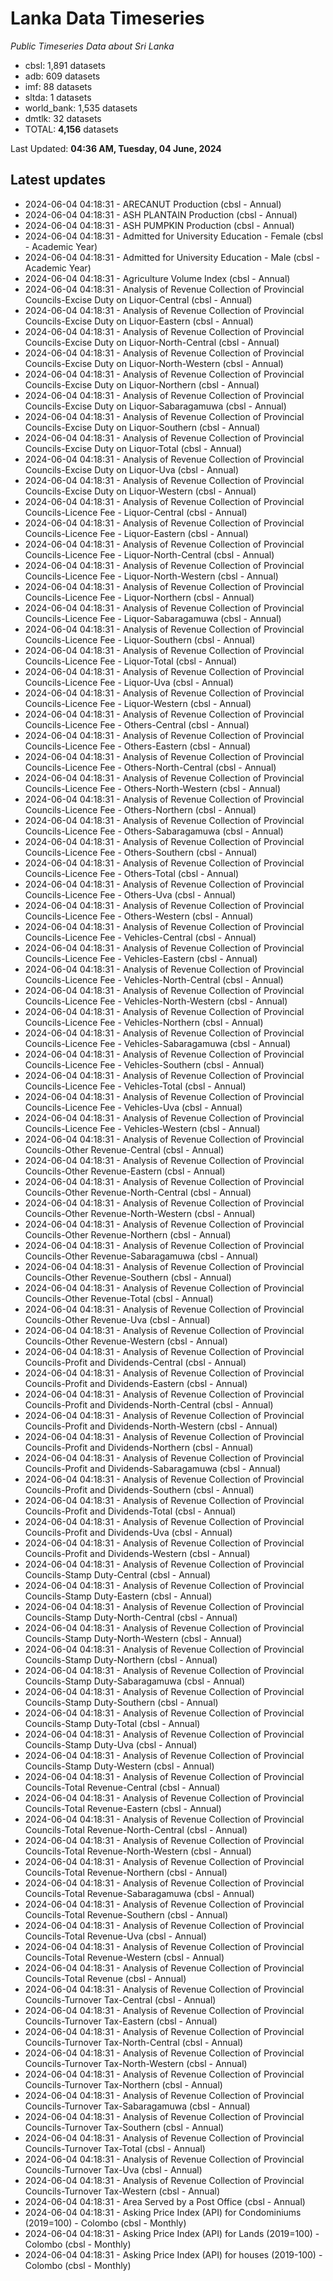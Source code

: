 # Lanka Data Timeseries
*Public Timeseries Data about Sri Lanka*

* cbsl: 1,891 datasets
* adb: 609 datasets
* imf: 88 datasets
* sltda: 1 datasets
* world_bank: 1,535 datasets
* dmtlk: 32 datasets
* TOTAL: **4,156** datasets

Last Updated: **04:36 AM, Tuesday, 04 June, 2024**

## Latest updates

* 2024-06-04 04:18:31 - ARECANUT Production (cbsl - Annual)
* 2024-06-04 04:18:31 - ASH PLANTAIN Production (cbsl - Annual)
* 2024-06-04 04:18:31 - ASH PUMPKIN Production (cbsl - Annual)
* 2024-06-04 04:18:31 - Admitted for University Education - Female (cbsl - Academic Year)
* 2024-06-04 04:18:31 - Admitted for University Education - Male (cbsl - Academic Year)
* 2024-06-04 04:18:31 - Agriculture Volume Index (cbsl - Annual)
* 2024-06-04 04:18:31 - Analysis of Revenue Collection of Provincial Councils-Excise Duty on Liquor-Central (cbsl - Annual)
* 2024-06-04 04:18:31 - Analysis of Revenue Collection of Provincial Councils-Excise Duty on Liquor-Eastern (cbsl - Annual)
* 2024-06-04 04:18:31 - Analysis of Revenue Collection of Provincial Councils-Excise Duty on Liquor-North-Central (cbsl - Annual)
* 2024-06-04 04:18:31 - Analysis of Revenue Collection of Provincial Councils-Excise Duty on Liquor-North-Western (cbsl - Annual)
* 2024-06-04 04:18:31 - Analysis of Revenue Collection of Provincial Councils-Excise Duty on Liquor-Northern (cbsl - Annual)
* 2024-06-04 04:18:31 - Analysis of Revenue Collection of Provincial Councils-Excise Duty on Liquor-Sabaragamuwa (cbsl - Annual)
* 2024-06-04 04:18:31 - Analysis of Revenue Collection of Provincial Councils-Excise Duty on Liquor-Southern (cbsl - Annual)
* 2024-06-04 04:18:31 - Analysis of Revenue Collection of Provincial Councils-Excise Duty on Liquor-Total (cbsl - Annual)
* 2024-06-04 04:18:31 - Analysis of Revenue Collection of Provincial Councils-Excise Duty on Liquor-Uva (cbsl - Annual)
* 2024-06-04 04:18:31 - Analysis of Revenue Collection of Provincial Councils-Excise Duty on Liquor-Western (cbsl - Annual)
* 2024-06-04 04:18:31 - Analysis of Revenue Collection of Provincial Councils-Licence Fee - Liquor-Central (cbsl - Annual)
* 2024-06-04 04:18:31 - Analysis of Revenue Collection of Provincial Councils-Licence Fee - Liquor-Eastern (cbsl - Annual)
* 2024-06-04 04:18:31 - Analysis of Revenue Collection of Provincial Councils-Licence Fee - Liquor-North-Central (cbsl - Annual)
* 2024-06-04 04:18:31 - Analysis of Revenue Collection of Provincial Councils-Licence Fee - Liquor-North-Western (cbsl - Annual)
* 2024-06-04 04:18:31 - Analysis of Revenue Collection of Provincial Councils-Licence Fee - Liquor-Northern (cbsl - Annual)
* 2024-06-04 04:18:31 - Analysis of Revenue Collection of Provincial Councils-Licence Fee - Liquor-Sabaragamuwa (cbsl - Annual)
* 2024-06-04 04:18:31 - Analysis of Revenue Collection of Provincial Councils-Licence Fee - Liquor-Southern (cbsl - Annual)
* 2024-06-04 04:18:31 - Analysis of Revenue Collection of Provincial Councils-Licence Fee - Liquor-Total (cbsl - Annual)
* 2024-06-04 04:18:31 - Analysis of Revenue Collection of Provincial Councils-Licence Fee - Liquor-Uva (cbsl - Annual)
* 2024-06-04 04:18:31 - Analysis of Revenue Collection of Provincial Councils-Licence Fee - Liquor-Western (cbsl - Annual)
* 2024-06-04 04:18:31 - Analysis of Revenue Collection of Provincial Councils-Licence Fee - Others-Central (cbsl - Annual)
* 2024-06-04 04:18:31 - Analysis of Revenue Collection of Provincial Councils-Licence Fee - Others-Eastern (cbsl - Annual)
* 2024-06-04 04:18:31 - Analysis of Revenue Collection of Provincial Councils-Licence Fee - Others-North-Central (cbsl - Annual)
* 2024-06-04 04:18:31 - Analysis of Revenue Collection of Provincial Councils-Licence Fee - Others-North-Western (cbsl - Annual)
* 2024-06-04 04:18:31 - Analysis of Revenue Collection of Provincial Councils-Licence Fee - Others-Northern (cbsl - Annual)
* 2024-06-04 04:18:31 - Analysis of Revenue Collection of Provincial Councils-Licence Fee - Others-Sabaragamuwa (cbsl - Annual)
* 2024-06-04 04:18:31 - Analysis of Revenue Collection of Provincial Councils-Licence Fee - Others-Southern (cbsl - Annual)
* 2024-06-04 04:18:31 - Analysis of Revenue Collection of Provincial Councils-Licence Fee - Others-Total (cbsl - Annual)
* 2024-06-04 04:18:31 - Analysis of Revenue Collection of Provincial Councils-Licence Fee - Others-Uva (cbsl - Annual)
* 2024-06-04 04:18:31 - Analysis of Revenue Collection of Provincial Councils-Licence Fee - Others-Western (cbsl - Annual)
* 2024-06-04 04:18:31 - Analysis of Revenue Collection of Provincial Councils-Licence Fee - Vehicles-Central (cbsl - Annual)
* 2024-06-04 04:18:31 - Analysis of Revenue Collection of Provincial Councils-Licence Fee - Vehicles-Eastern (cbsl - Annual)
* 2024-06-04 04:18:31 - Analysis of Revenue Collection of Provincial Councils-Licence Fee - Vehicles-North-Central (cbsl - Annual)
* 2024-06-04 04:18:31 - Analysis of Revenue Collection of Provincial Councils-Licence Fee - Vehicles-North-Western (cbsl - Annual)
* 2024-06-04 04:18:31 - Analysis of Revenue Collection of Provincial Councils-Licence Fee - Vehicles-Northern (cbsl - Annual)
* 2024-06-04 04:18:31 - Analysis of Revenue Collection of Provincial Councils-Licence Fee - Vehicles-Sabaragamuwa (cbsl - Annual)
* 2024-06-04 04:18:31 - Analysis of Revenue Collection of Provincial Councils-Licence Fee - Vehicles-Southern (cbsl - Annual)
* 2024-06-04 04:18:31 - Analysis of Revenue Collection of Provincial Councils-Licence Fee - Vehicles-Total (cbsl - Annual)
* 2024-06-04 04:18:31 - Analysis of Revenue Collection of Provincial Councils-Licence Fee - Vehicles-Uva (cbsl - Annual)
* 2024-06-04 04:18:31 - Analysis of Revenue Collection of Provincial Councils-Licence Fee - Vehicles-Western (cbsl - Annual)
* 2024-06-04 04:18:31 - Analysis of Revenue Collection of Provincial Councils-Other Revenue-Central (cbsl - Annual)
* 2024-06-04 04:18:31 - Analysis of Revenue Collection of Provincial Councils-Other Revenue-Eastern (cbsl - Annual)
* 2024-06-04 04:18:31 - Analysis of Revenue Collection of Provincial Councils-Other Revenue-North-Central (cbsl - Annual)
* 2024-06-04 04:18:31 - Analysis of Revenue Collection of Provincial Councils-Other Revenue-North-Western (cbsl - Annual)
* 2024-06-04 04:18:31 - Analysis of Revenue Collection of Provincial Councils-Other Revenue-Northern (cbsl - Annual)
* 2024-06-04 04:18:31 - Analysis of Revenue Collection of Provincial Councils-Other Revenue-Sabaragamuwa (cbsl - Annual)
* 2024-06-04 04:18:31 - Analysis of Revenue Collection of Provincial Councils-Other Revenue-Southern (cbsl - Annual)
* 2024-06-04 04:18:31 - Analysis of Revenue Collection of Provincial Councils-Other Revenue-Total (cbsl - Annual)
* 2024-06-04 04:18:31 - Analysis of Revenue Collection of Provincial Councils-Other Revenue-Uva (cbsl - Annual)
* 2024-06-04 04:18:31 - Analysis of Revenue Collection of Provincial Councils-Other Revenue-Western (cbsl - Annual)
* 2024-06-04 04:18:31 - Analysis of Revenue Collection of Provincial Councils-Profit and Dividends-Central (cbsl - Annual)
* 2024-06-04 04:18:31 - Analysis of Revenue Collection of Provincial Councils-Profit and Dividends-Eastern (cbsl - Annual)
* 2024-06-04 04:18:31 - Analysis of Revenue Collection of Provincial Councils-Profit and Dividends-North-Central (cbsl - Annual)
* 2024-06-04 04:18:31 - Analysis of Revenue Collection of Provincial Councils-Profit and Dividends-North-Western (cbsl - Annual)
* 2024-06-04 04:18:31 - Analysis of Revenue Collection of Provincial Councils-Profit and Dividends-Northern (cbsl - Annual)
* 2024-06-04 04:18:31 - Analysis of Revenue Collection of Provincial Councils-Profit and Dividends-Sabaragamuwa (cbsl - Annual)
* 2024-06-04 04:18:31 - Analysis of Revenue Collection of Provincial Councils-Profit and Dividends-Southern (cbsl - Annual)
* 2024-06-04 04:18:31 - Analysis of Revenue Collection of Provincial Councils-Profit and Dividends-Total (cbsl - Annual)
* 2024-06-04 04:18:31 - Analysis of Revenue Collection of Provincial Councils-Profit and Dividends-Uva (cbsl - Annual)
* 2024-06-04 04:18:31 - Analysis of Revenue Collection of Provincial Councils-Profit and Dividends-Western (cbsl - Annual)
* 2024-06-04 04:18:31 - Analysis of Revenue Collection of Provincial Councils-Stamp Duty-Central (cbsl - Annual)
* 2024-06-04 04:18:31 - Analysis of Revenue Collection of Provincial Councils-Stamp Duty-Eastern (cbsl - Annual)
* 2024-06-04 04:18:31 - Analysis of Revenue Collection of Provincial Councils-Stamp Duty-North-Central (cbsl - Annual)
* 2024-06-04 04:18:31 - Analysis of Revenue Collection of Provincial Councils-Stamp Duty-North-Western (cbsl - Annual)
* 2024-06-04 04:18:31 - Analysis of Revenue Collection of Provincial Councils-Stamp Duty-Northern (cbsl - Annual)
* 2024-06-04 04:18:31 - Analysis of Revenue Collection of Provincial Councils-Stamp Duty-Sabaragamuwa (cbsl - Annual)
* 2024-06-04 04:18:31 - Analysis of Revenue Collection of Provincial Councils-Stamp Duty-Southern (cbsl - Annual)
* 2024-06-04 04:18:31 - Analysis of Revenue Collection of Provincial Councils-Stamp Duty-Total (cbsl - Annual)
* 2024-06-04 04:18:31 - Analysis of Revenue Collection of Provincial Councils-Stamp Duty-Uva (cbsl - Annual)
* 2024-06-04 04:18:31 - Analysis of Revenue Collection of Provincial Councils-Stamp Duty-Western (cbsl - Annual)
* 2024-06-04 04:18:31 - Analysis of Revenue Collection of Provincial Councils-Total Revenue-Central (cbsl - Annual)
* 2024-06-04 04:18:31 - Analysis of Revenue Collection of Provincial Councils-Total Revenue-Eastern (cbsl - Annual)
* 2024-06-04 04:18:31 - Analysis of Revenue Collection of Provincial Councils-Total Revenue-North-Central (cbsl - Annual)
* 2024-06-04 04:18:31 - Analysis of Revenue Collection of Provincial Councils-Total Revenue-North-Western (cbsl - Annual)
* 2024-06-04 04:18:31 - Analysis of Revenue Collection of Provincial Councils-Total Revenue-Northern (cbsl - Annual)
* 2024-06-04 04:18:31 - Analysis of Revenue Collection of Provincial Councils-Total Revenue-Sabaragamuwa (cbsl - Annual)
* 2024-06-04 04:18:31 - Analysis of Revenue Collection of Provincial Councils-Total Revenue-Southern (cbsl - Annual)
* 2024-06-04 04:18:31 - Analysis of Revenue Collection of Provincial Councils-Total Revenue-Uva (cbsl - Annual)
* 2024-06-04 04:18:31 - Analysis of Revenue Collection of Provincial Councils-Total Revenue-Western (cbsl - Annual)
* 2024-06-04 04:18:31 - Analysis of Revenue Collection of Provincial Councils-Total Revenue (cbsl - Annual)
* 2024-06-04 04:18:31 - Analysis of Revenue Collection of Provincial Councils-Turnover Tax-Central (cbsl - Annual)
* 2024-06-04 04:18:31 - Analysis of Revenue Collection of Provincial Councils-Turnover Tax-Eastern (cbsl - Annual)
* 2024-06-04 04:18:31 - Analysis of Revenue Collection of Provincial Councils-Turnover Tax-North-Central (cbsl - Annual)
* 2024-06-04 04:18:31 - Analysis of Revenue Collection of Provincial Councils-Turnover Tax-North-Western (cbsl - Annual)
* 2024-06-04 04:18:31 - Analysis of Revenue Collection of Provincial Councils-Turnover Tax-Northern (cbsl - Annual)
* 2024-06-04 04:18:31 - Analysis of Revenue Collection of Provincial Councils-Turnover Tax-Sabaragamuwa (cbsl - Annual)
* 2024-06-04 04:18:31 - Analysis of Revenue Collection of Provincial Councils-Turnover Tax-Southern (cbsl - Annual)
* 2024-06-04 04:18:31 - Analysis of Revenue Collection of Provincial Councils-Turnover Tax-Total (cbsl - Annual)
* 2024-06-04 04:18:31 - Analysis of Revenue Collection of Provincial Councils-Turnover Tax-Uva (cbsl - Annual)
* 2024-06-04 04:18:31 - Analysis of Revenue Collection of Provincial Councils-Turnover Tax-Western (cbsl - Annual)
* 2024-06-04 04:18:31 - Area Served by a Post Office (cbsl - Annual)
* 2024-06-04 04:18:31 - Asking Price Index (API) for Condominiums (2019=100) - Colombo (cbsl - Monthly)
* 2024-06-04 04:18:31 - Asking Price Index (API) for Lands (2019=100) - Colombo (cbsl - Monthly)
* 2024-06-04 04:18:31 - Asking Price Index (API) for houses (2019-100) - Colombo (cbsl - Monthly)